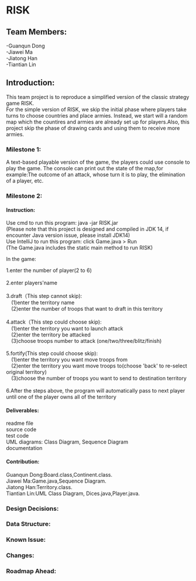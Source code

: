 # RISK

## Team Members:
-Guanqun Dong                                                          
-Jiawei Ma  
-Jiatong Han  
-Tiantian Lin  

## Introduction:
This team project is to reproduce a simplified version of the classic strategy game RISK.    
For the simple version of RISK, we skip the initial phase where players take turns to choose countries and place armies. Instead, we start will a random map which the countires and armies are already set up for players.Also, this project skip the phase of drawing cards and using them to receive more armies.  

### Milestone 1:  
A text-based playable version of the game, the players could use console to play the game. The console can print out the state of the map,for example:The outcome of an attack, whose turn it is to play, the elimination of a player, etc.     

### Milestone 2:        

#### Instruction:    
Use cmd  to run this program: java -jar RISK.jar      
(Please note that this project is designed and compiled in JDK 14, if encounter Java version issue, please install JDK14)    
Use IntelliJ to run this program: click Game.java > Run    
(The Game.java includes the static main method to run RISK)    
  
In the game:   

1.enter the number of player(2 to 6)<br>     
2.enter players'name<br>      
3.draft（This step cannot skip):      
&emsp;(1)enter the territory name             
&emsp;(2)enter the number of troops that want to draft in this territory<br>                
4.attack（This step could choose skip):        
&emsp;(1)enter the territory you want to launch attack          
&emsp;(2)enter the territory be attacked           
&emsp;(3)choose troops number to attack (one/two/three/blitz/finish)<br>    
5.fortify(This step could choose skip):              
&emsp;(1)enter the territory you want move troops from         
&emsp;(2)enter the territory you want move troops to(choose 'back' to re-select original territory)          
&emsp;(3)choose the number of troops you want to send to destination territory<br>    
6.After the steps above, the program will automatically pass to next player until one of the player owns all of the territory<br>  

#### Deliverables:   
readme file         
source code                 
test code               
UML diagrams: Class Diagram, Sequence Diagram           
documentation           


#### Contribution:          
Guanqun Dong:Board.class,Continent.class.        
Jiawei Ma:Game.java,Sequence Diagram.           
Jiatong Han:Territory.class.      
Tiantian Lin:UML Class Diagram, Dices.java,Player.java.       



### Design Decisions:    
### Data Structure:    
### Known Issue:   
### Changes:   
### Roadmap Ahead:    



